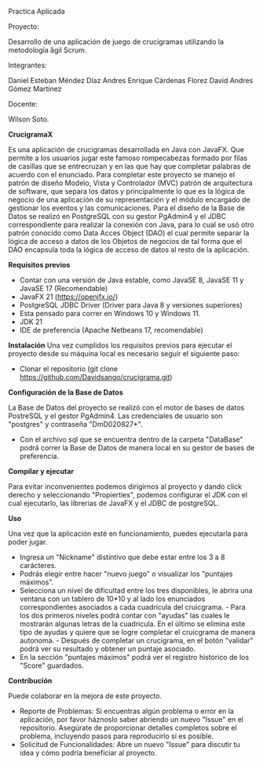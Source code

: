 Practica Aplicada

Proyecto:

Desarrollo de una aplicación de juego de crucigramas utilizando la metodología  ́ágil Scrum.

Integrantes:

Daniel Esteban Méndez Díaz
Andres Enrique Cárdenas Florez
David Andres Gómez Martinez

Docente:

Wilson Soto.

**CrucigramaX**

Es una aplicación de crucigramas desarrollada en Java con JavaFX. Que permite a los usuarios jugar este famoso rompecabezas formado por filas de casillas que se entrecruzan y en las que hay que completar palabras de acuerdo con el enunciado. Para completar este proyecto se manejo el patrón de diseño Modelo, Vista y Controlador (MVC) patrón de arquitectura de software, que separa los datos y principalmente lo que es la lógica de negocio de una aplicación de su representación y el módulo encargado de gestionar los eventos y las comunicaciones. Para el diseño de la Base de Datos se realizó en PostgreSQL con su gestor PgAdmin4 y el JDBC correspondiente para realizar la conexión con Java, para lo cual se usó otro patrón conocido como Data Acces Object (DAO) el cual permite separar la lógica de acceso a datos de los Objetos de negocios de tal forma que el DAO encapsula toda la lógica de acceso de datos al resto de la aplicación.

**Requisitos previos**
  - Contar con una versión de Java estable, como JavaSE 8, JavaSE 11 y JavaSE 17 (Recomendable)
  - JavaFX 21 (https://openjfx.io/)
  - PostgreSQL JDBC Driver (Driver para Java 8 y versiones superiores)
  - Esta pensado para correr en Windows 10 y Windows 11.
  - JDK 21
  - IDE de preferencia (Apache Netbeans 17, recomendable)

**Instalación**
Una vez cumplidos los requisitos previos para ejecutar el proyecto desde su máquina local es necesario seguir el siguiente paso:
  - Clonar el repositorio (git clone https://github.com/Davidsango/crucigrama.git)

**Configuración de la Base de Datos**

La Base de Datos del proyecto se realizó con el motor de bases de datos PostreSQL y el gestor PgAdmin4. Las credenciales de usuario son "postgres" y contraseña "DmD020827*".
  - Con el archivo sql que se encuentra dentro de la carpeta "DataBase" podrá correr la Base de Datos de manera local en su gestor de bases de preferencia.

**Compilar y ejecutar**

Para evitar inconvenientes podemos dirigirnos al proyecto y dando click derecho y seleccionando "Propierties", podemos configurar el JDK con el cual ejecutarlo, las librerias de JavaFX y el JDBC de postgreSQL.

**Uso**

Una vez que la aplicación esté en funcionamiento, puedes ejecutarla para poder jugar.
  - Ingresa un "Nickname" distintivo que debe estar entre los 3 a 8 carácteres.
  -  Podrás elegir entre hacer "nuevo juego" o visualizar los "puntajes máximos".
  -  Selecciona un nivel de dificultad entre los tres disponibles, le abrira una ventana con un tablero de 10*10 y al lado los enunciados correspondientes asociados a cada cuadricula del cruicgrama.
    - Para los dos primeros niveles podrá contar con "ayudas" las cuales le mostrarán algunas letras de la cuadricula. En el último se elimina este tipo de ayudas y quiere que se logre completar el cruicgrama de manera autonoma.
    - Después de completar un crucigrama, en el botón "validar" podrá ver su resultado y obtener un puntaje asociado.
  - En la sección "puntajes máximos" podrá ver el registro historico de los "Score" guardados.

**Contribución**

Puede colaborar en la mejora de este proyecto.
  - Reporte de Problemas: Si encuentras algún problema o error en la aplicación, por favor háznoslo saber abriendo un nuevo "Issue" en el repositorio. Asegúrate de proporcionar detalles completos sobre el problema, incluyendo pasos para reproducirlo si es posible.
  - Solicitud de Funcionalidades: Abre un nuevo "Issue" para discutir tu idea y cómo podría beneficiar al proyecto.
